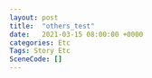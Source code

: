 ```yaml
---
layout: post
title:  "others_test"
date:   2021-03-15 08:00:00 +0000
categories: Etc
Tags: Story Etc
SceneCode: []
---
```

